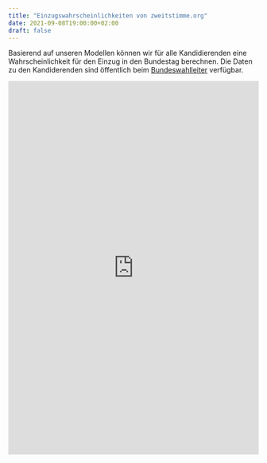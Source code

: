 ```yaml
---
title: "Einzugswahrscheinlichkeiten von zweitstimme.org"
date: 2021-09-08T19:00:00+02:00
draft: false
---
```


Basierend auf unseren Modellen können wir für alle Kandidierenden eine Wahrscheinlichkeit für den Einzug in den Bundestag berechnen. Die Daten zu den Kandiderenden sind öffentlich beim [Bundeswahlleiter](https://www.bundeswahlleiter.de/bundestagswahlen/2021/wahlbewerber.html) verfügbar.


<iframe src="https://api.zweitstimme.org/cand_prob" height="750px" width="100%" title="Einzugswahrscheinlichkeiten" frameBorder="0"></iframe>
